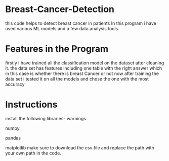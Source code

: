 # Breast-Cancer-Detection
this code helps to detect breast cancer in patients 
In this program i have used various ML models and a few data analysis tools.
# Features in the Program
firstly i have trained all the classification model on the dataset after cleaning it. the data set has  features including one table with the right answer which in this case is whether there is breast Cancer or not  now after training the data set i tested it on all the models and chose the one with the most accuracy
# Instructions
install the following libraries-
warnings

numpy

pandas

matplotlib
make sure to download the csv file and replace the path with your own path in the code.
